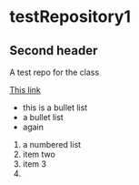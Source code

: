 # testRepository1
## Second header
A test repo for the class


[This link](https://www.markdownguide.org/cheat-sheet/)

- this is a bullet list
- a bullet list
- again

1. a numbered list
2. item two
3. item 3
4. 
